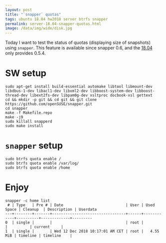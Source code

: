 ```yaml
---
layout: post
title: "`snapper` quotas"
tags: ubuntu 18.04 hw2018 server btrfs snapper
permalink: server-18.04-snapper-quotas.html
image: /data/img/wide/disk.jpg
---
```


Today I want to test the status of quotas (displaying size of snapshots) using
`snapper`. This feature is available since snapper 0.6, and the [18.04](/tag/18.04.html)
only provides 0.5.4.

# SW setup
```
sudo apt-get install build-essential automake libtool libmount-dev libdbus-1-dev libacl1-dev libxml2-dev libboost-system-dev libboost-thread-dev libext2fs-dev libpam0g-dev xsltproc docbook-xsl gettext
cd && mkdir -p git && cd git && git clone https://github.com/openSUSE/snapper.git
cd snapper
make -f Makefile.repo
make -j9
sudo killall snapperd
sudo make install
```

# `snapper` setup
```
sudo btrfs quota enable /
sudo btrfs quota enable /var/log/
sudo btrfs quota enable /home
```

# Enjoy
```
snapper -c home list
 # | Type   | Pre # | Date                            | User | Used Space | Cleanup  | Description | Userdata
---+--------+-------+---------------------------------+------+------------+----------+-------------+---------
0  | single |       |                                 | root |            |          | current     |         
1  | single |       | Wed 12 Dec 2018 10:17:01 AM CET | root |   4.55 MiB | timeline | timeline    |         
```